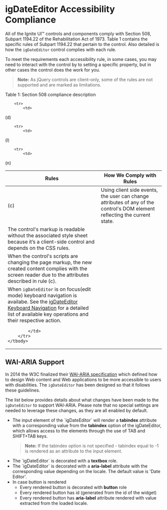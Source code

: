<!--
|metadata|
{
    "fileName": "igdateeditor-accessibility-compliance",
    "controlName": "igEditors",
    "tags": ["Editing","Section 508"]
}
|metadata|
-->

# igDateEditor Accessibility Compliance

All of the Ignite UI™ controls and components comply with Section 508, Subpart 1194.22 of the Rehabilitation Act of 1973. Table 1 contains the specific rules of Subpart 1194.22 that pertain to the control. Also detailed is how the `igDateEditor` control complies with each rule.

To meet the requirements each accessibility rule, in some cases, you may need to interact with the control by to setting a specific property, but in other cases the control does the work for you.

> **Note:** As jQuery controls are client-only, some of the rules are not supported and are marked as limitations.

Table 1: Section 508 compliance description
<table class="table">
    <thead>
        <tr>
            <th>
Rules
            </th>
            <th>
How We Comply with Rules
            </th>
        </tr>
    </thead>
    <tbody>
        <tr>
            <td>
(c)
            </td>
            <td>
Using client side events, the user can change attributes of any of the control's DOM element reflecting the current state.
            </td>
        </tr>

        <tr>
            <td>
(d)
            </td>
            <td>
The control's markup is readable without the associated style sheet because it’s a client-side control and depends on the CSS rules.
            </td>
        </tr>

        <tr>
            <td>
(l)
            </td>
            <td>
When the control's scripts are changing the page markup, the new created content complies with the screen reader due to the attributes described in rule (c).
            </td>
        </tr>

        <tr>
            <td>
(n)
            </td>
            <td>
                When `igDateEditor` is on focus(edit mode) keyboard navigation is availabe. See the
[igDateEditor Keyboard Navigation](igDateEditor-Keyboard-Navigation.html) for a detailed list of available key operations and their respective action.
                
            </td>
        </tr>
    </tbody>
</table>

## <a id="wai-aria"></a> WAI-ARIA Support

In 2014 the W3C finalized their [WAI-ARIA specification](http://www.w3.org/TR/wai-aria/) which defined how to design Web content and Web applications to be more accessible to users with disabilities. The `igDateEditor` has been designed so that it follows these guidelines.

The list below provides details about what changes have been made to the `igDateEditor` to support WAI-ARIA. Please note that no special settings are  needed to leverage these changes, as they are all enabled by default.

<ul>
<li>The input element of the `igDateEditor` will render a <b>tabindex</b> attribute with a corresponding value from the <b>tabindex</b> option of the igDateEditor, which allows access to the elements through the use of TAB and SHIFT+TAB keys.

>**Note:** If the tabindex option is not specified - tabindex equal to -1 is rendered as an attribute to the input element.</li>

<li>The `igDateEditor` is decorated with a <b>textbox</b> role. 

<li>The `igDateEditor` is decorated with a <b>aria-label</b> attribute with the corresponding value depending on the locale. The default value is 'Date Editor'. </li>

<li>In case button is rendered
<ul>
<li>Every rendered button is decorated with <b>button</b> role
<li>Every rendered button has id (generated from the id of the widget) 
<li>Every rendered button has <b>aria-label</b> attribute rendered with value extracted from the loaded locale. </li>
</ul>
</li> 